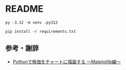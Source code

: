 # README

```console
py -3.12 -m venv .py312
```

```console
pip install -r requirements.txt
```

## 参考・謝辞

- [Pythonで株価をチャートに描画する ～Matplotlib編～](https://note.com/aoiam/n/n6a7b2cae0988)
